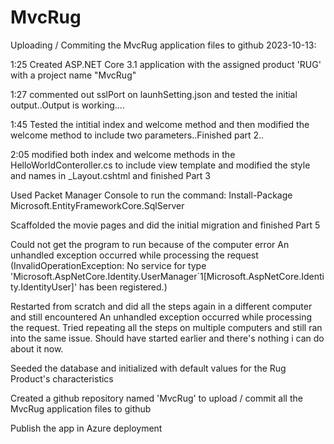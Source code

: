 # MvcRug
Uploading / Commiting the MvcRug application files to github
﻿2023-10-13:

1:25 Created ASP.NET Core 3.1 application with the assigned product 'RUG' with a project name "MvcRug"

1:27 commented out sslPort on launhSetting.json and tested the initial output..Output is working....

1:45 Tested the intitial index and welcome method and then modified the welcome method to include two parameters..Finished part 2..

2:05 modified both index and welcome methods in the HelloWorldConteroller.cs to include view template and modified the style and names in _Layout.cshtml and finished Part 3

Used Packet Manager Console to run the command: Install-Package Microsoft.EntityFrameworkCore.SqlServer

Scaffolded the movie pages and did the initial migration and finished Part 5

Could not get the program to run because of the computer error An unhandled exception occurred while processing the request (InvalidOperationException: No service for type 'Microsoft.AspNetCore.Identity.UserManager`1[Microsoft.AspNetCore.Identity.IdentityUser]' has been registered.)

Restarted from scratch and did all the steps again in a different computer and still encountered An unhandled exception occurred while processing the request. Tried repeating all the steps on multiple computers and still ran into the same issue. Should have started earlier and there's nothing i can do about it now.

Seeded the database and initialized with default values for the Rug Product's characteristics

Created a github repository named 'MvcRug' to upload / commit all the MvcRug application files to github

Publish the app in Azure deployment
